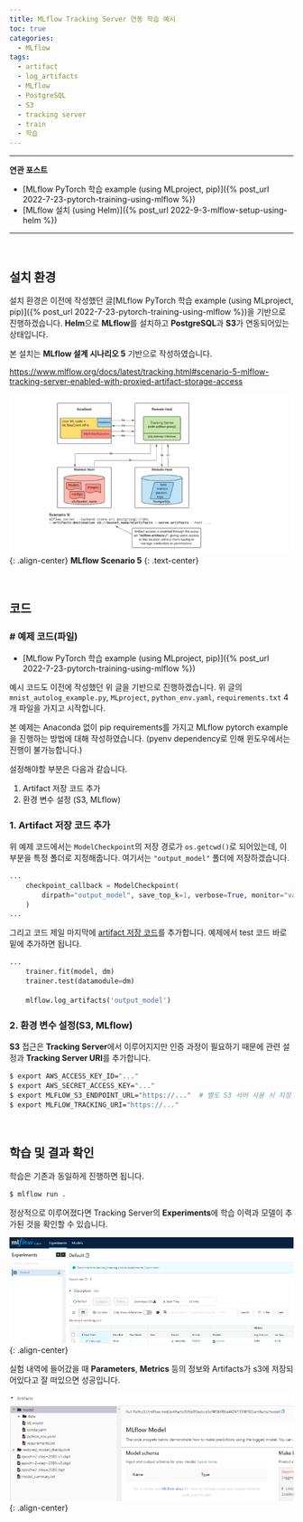 ```yaml
---
title: MLflow Tracking Server 연동 학습 예시
toc: true
categories:
  - MLflow
tags:
  - artifact
  - log_artifacts
  - MLflow
  - PostgreSQL
  - S3
  - tracking server
  - train
  - 학습
---
```


---

**연관 포스트**
- [MLflow PyTorch 학습 example (using MLproject, pip)]({% post_url 2022-7-23-pytorch-training-using-mlflow %})
- [MLflow 설치 (using Helm)]({% post_url 2022-9-3-mlflow-setup-using-helm %})

---

<br>

## **설치 환경**

설치 환경은 이전에 작성했던 글[MLflow PyTorch 학습 example (using MLproject, pip)]({% post_url 2022-7-23-pytorch-training-using-mlflow %})을 기반으로 진행하겠습니다. **Helm**으로 **MLflow**를 설치하고 **PostgreSQL**과 **S3**가 연동되어있는 상태입니다.

본 설치는 **MLflow 설계 시나리오 5** 기반으로 작성하였습니다.

<https://www.mlflow.org/docs/latest/tracking.html#scenario-5-mlflow-tracking-server-enabled-with-proxied-artifact-storage-access>

![mlflow scenario 5](/assets/images/posts/2022-9-3-mlflow-setup-using-helm/img-1.png){: .align-center}
**MLflow Scenario 5**
{: .text-center}

<br>

## **코드**

### **# 예제 코드(파일)**
- [MLflow PyTorch 학습 example (using MLproject, pip)]({% post_url 2022-7-23-pytorch-training-using-mlflow %})

예시 코드도 이전에 작성했던 위 글을 기반으로 진행하겠습니다. 위 글의 `mnist_autolog_example.py`, `MLproject`, `python_env.yaml`, `requirements.txt` 4개 파일을 가지고 시작합니다.

본 예제는 Anaconda 없이 pip requirements를 가지고 MLflow pytorch example을 진행하는 방법에 대해 작성하였습니다. (pyenv dependency로 인해 윈도우에서는 진행이 불가능합니다.) 

설정해야할 부분은 다음과 같습니다.

1. Artifact 저장 코드 추가
2. 환경 변수 설정 (S3, MLflow)

### **1. Artifact 저장 코드 추가**

위 예제 코드에서는 `ModelCheckpoint`의 저장 경로가 `os.getcwd()`로 되어있는데, 이 부분을 특정 폴더로 지정해줍니다. 여기서는 `"output_model"` 폴더에 저장하겠습니다.

```python
...
	checkpoint_callback = ModelCheckpoint(
        dirpath="output_model", save_top_k=1, verbose=True, monitor="val_loss", mode="min"
    )
...
```

그리고 코드 제일 마지막에 <u>artifact 저장 코드</u>를 추가합니다. 예제에서 test 코드 바로 밑에 추가하면 됩니다.

```python
...
    trainer.fit(model, dm)
    trainer.test(datamodule=dm)
    
    mlflow.log_artifacts('output_model')
```

### **2. 환경 변수 설정(S3, MLflow)**

**S3** 접근은 **Tracking Server**에서 이루어지지만 인증 과정이 필요하기 때문에 관련 설정과 **Tracking Server URI**를 추가합니다.

```bash
$ export AWS_ACCESS_KEY_ID="..."
$ export AWS_SECRET_ACCESS_KEY="..."
$ export MLFLOW_S3_ENDPOINT_URL="https://..."  # 별도 S3 서버 사용 시 지정
$ export MLFLOW_TRACKING_URI="https://..."
```

<br>

## **학습 및 결과 확인**

학습은 기존과 동일하게 진행하면 됩니다.

```bash
$ mlflow run .
```

정상적으로 이루어졌다면 Tracking Server의 **Experiments**에 학습 이력과 모델이 추가된 것을 확인할 수 있습니다.

![mlflow ui](/assets/images/posts/2022-9-6-training-using-mlflow-tracking-server/img-1.png){: .align-center}

실험 내역에 들어갔을 때 **Parameters**, **Metrics** 등의 정보와 Artifacts가 s3에 저장되어있다고 잘 떠있으면 성공입니다.

![model artifact](/assets/images/posts/2022-9-6-training-using-mlflow-tracking-server/img-2.png){: .align-center}
